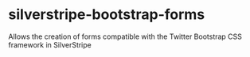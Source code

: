 silverstripe-bootstrap-forms
============================

Allows the creation of forms compatible with the Twitter Bootstrap CSS framework in SilverStripe